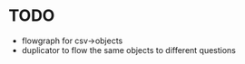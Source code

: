 TODO
====

- flowgraph for csv->objects
- duplicator to flow the same objects to different questions
